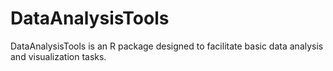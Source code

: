 # DataAnalysisTools
DataAnalysisTools is an R package designed to facilitate basic data analysis and visualization tasks.
